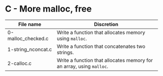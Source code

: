 # C - More malloc, free

| File name          | Discretion                                                           |
| ------------------ | -------------------------------------------------------------------- |
| 0-malloc_checked.c | Write a function that allocates memory using `malloc`.               |
| 1-string_nconcat.c | Write a function that concatenates two strings.                      |
| 2-calloc.c         | Write a function that allocates memory for an array, using `malloc`. |

